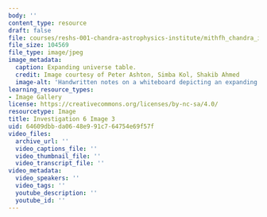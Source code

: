 ```yaml
---
body: ''
content_type: resource
draft: false
file: courses/reshs-001-chandra-astrophysics-institute/mithfh_chandra_inv6_exunta.jpg
file_size: 104569
file_type: image/jpeg
image_metadata:
  caption: Expanding universe table.
  credit: Image courtesy of Peter Ashton, Simba Kol, Shakib Ahmed
  image-alt: 'Handwritten notes on a whiteboard depicting an expanding universe table. '
learning_resource_types:
- Image Gallery
license: https://creativecommons.org/licenses/by-nc-sa/4.0/
resourcetype: Image
title: Investigation 6 Image 3
uid: 64609dbb-da06-48e9-91c7-64754e69f57f
video_files:
  archive_url: ''
  video_captions_file: ''
  video_thumbnail_file: ''
  video_transcript_file: ''
video_metadata:
  video_speakers: ''
  video_tags: ''
  youtube_description: ''
  youtube_id: ''
---
```

